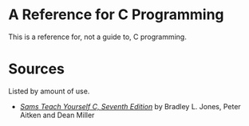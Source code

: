 # A Reference for C Programming
This is a reference for, not a guide to, C programming.

# Sources
Listed by amount of use.
- [_Sams Teach Yourself C, Seventh Edition_](https://www.amazon.com/Sams-Teach-Yourself-Programming-Hour/dp/0789751992) by Bradley L. Jones, Peter Aitken and Dean Miller
